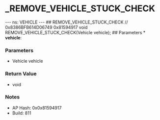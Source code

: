 # _REMOVE_VEHICLE_STUCK_CHECK

--- ns: VEHICLE --- ## REMOVE_VEHICLE_STUCK_CHECK  // 0x8386BFB614D06749 0x81594917 void REMOVE_VEHICLE_STUCK_CHECK(Vehicle vehicle);   ## Parameters * **vehicle**:

### Parameters
* Vehicle vehicle

### Return Value
* void

### Notes
* AP Hash: 0x0x81594917
* Build: 811

